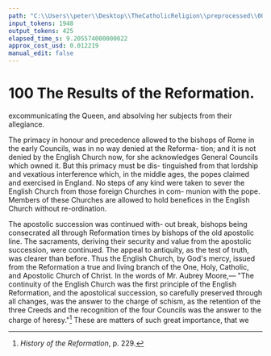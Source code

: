 ```yaml
---
path: "C:\\Users\\peter\\Desktop\\TheCatholicReligion\\preprocessed\\00119.jpg"
input_tokens: 1948
output_tokens: 425
elapsed_time_s: 9.205574000000022
approx_cost_usd: 0.012219
manual_edit: false
---
```

# 100 The Results of the Reformation.

excommunicating the Queen, and absolving her
subjects from their allegiance.

The primacy in honour and precedence
allowed to the bishops of Rome in the early
Councils, was in no way denied at the Reforma-
tion; and it is not denied by the English Church
now, for she acknowledges General Councils
which owned it. But this primacy must be dis-
tinguished from that lordship and vexatious
interference which, in the middle ages, the popes
claimed and exercised in England. No steps of
any kind were taken to sever the English
Church from those foreign Churches in com-
munion with the pope. Members of these
Churches are allowed to hold benefices in the
English Church without re-ordination.

The apostolic succession was continued with-
out break, bishops being consecrated all through
Reformation times by bishops of the old apostolic
line. The sacraments, deriving their security
and value from the apostolic succession, were
continued. The appeal to antiquity, as the test
of truth, was clearer than before. Thus the
English Church, by God's mercy, issued from
the Reformation a true and living branch of the
One, Holy, Catholic, and Apostolic Church of
Christ. In the words of Mr. Aubrey Moore,—
"The continuity of the English Church was the
first principle of the English Reformation, and
the apostolical succession, so carefully preserved
through all changes, was the answer to the
charge of schism, as the retention of the three
Creeds and the recognition of the four Councils
was the answer to the charge of heresy."[^1] These
are matters of such great importance, that we

[^1]: *History of the Reformation*, p. 229.
